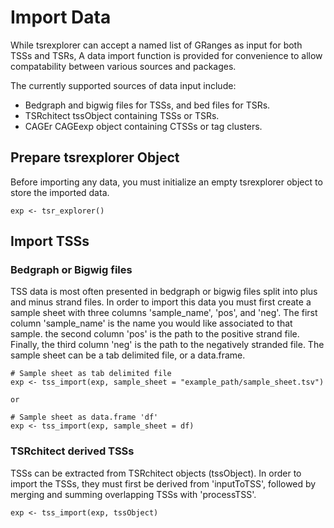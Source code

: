 
# Import Data

While tsrexplorer can accept a named list of GRanges as input for both TSSs and TSRs, 
A data import function is provided for convenience to allow compatability between various sources and packages.

The currently supported sources of data input include:

* Bedgraph and bigwig files for TSSs, and bed files for TSRs.
* TSRchitect tssObject containing TSSs or TSRs.
* CAGEr CAGEexp object containing CTSSs or tag clusters.

## Prepare tsrexplorer Object

Before importing any data, you must initialize an empty tsrexplorer object to store the imported data.

```
exp <- tsr_explorer()
```

## Import TSSs

### Bedgraph or Bigwig files

TSS data is most often presented in bedgraph or bigwig files split into plus and minus strand files.
In order to import this data you must first create a sample sheet with three columns 'sample_name', 'pos', and 'neg'.
The first column 'sample_name' is the name you would like associated to that sample.
the second column 'pos' is the path to the positive strand file.
Finally, the third column 'neg' is the path to the negatively stranded file.
The sample sheet can be a tab delimited file, or a data.frame.

```
# Sample sheet as tab delimited file
exp <- tss_import(exp, sample_sheet = "example_path/sample_sheet.tsv")

or

# Sample sheet as data.frame 'df'
exp <- tss_import(exp, sample_sheet = df)
```

### TSRchitect derived TSSs

TSSs can be extracted from TSRchitect objects (tssObject).
In order to import the TSSs, they must first be derived from 'inputToTSS',
followed by merging and summing overlapping TSSs with 'processTSS'.


```
exp <- tss_import(exp, tssObject)
``` 

